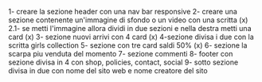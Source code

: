 1- creare la sezione header con una nav bar responsive
2- creare una sezione contenente un'immagine di sfondo o un video con una scritta (x)
2.1- se metti l'immagine allora dividi in due sezioni e nella destra metti una card (x) 
3- sezione nuovi arrivi con 4 card (x)
4-sezione divisa i due con la scritta girls collection
5- sezione con tre card saldi 50% (x)
6- sezione la scarpa piu venduta del momento 
7- sezione commenti
8- footer con sezione divisa in 4 con shop, policies, contact, social 
9- sotto sezione divisa in due con nome del sito web e nome creatore del sito